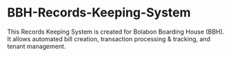 # BBH-Records-Keeping-System
This Records Keeping System is created for Bolabon Boarding House (BBH). It allows automated bill creation, transaction processing &amp; tracking, and tenant management.
